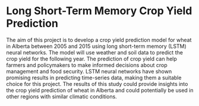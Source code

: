 # Long Short-Term Memory Crop Yield Prediction
The aim of this project is to develop a crop yield prediction model for wheat in Alberta between 2005 and 2015 using long short-term memory (LSTM) neural networks. The model will use weather and soil data to predict the crop yield for the following year. 
The prediction of crop yield can help farmers and policymakers to make informed decisions about crop management and food security. LSTM neural networks have shown promising results in predicting time-series data, making them a suitable choice for this project. 
The results of this study could provide insights into the crop yield prediction of wheat in Alberta and could potentially be used in other regions with similar climatic conditions.
